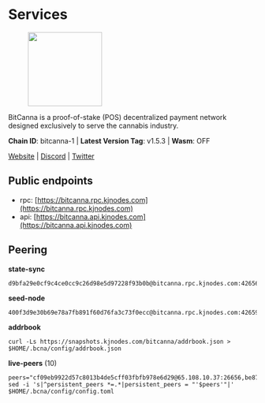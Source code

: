 # Services

<figure><img src="https://raw.githubusercontent.com/kj89/testnet_manuals/main/pingpub/logos/bitcanna.png" width="150" alt=""><figcaption></figcaption></figure>

BitCanna is a proof-of-stake (POS) decentralized payment network designed exclusively to serve the cannabis industry. 

**Chain ID**: bitcanna-1 | **Latest Version Tag**: v1.5.3 | **Wasm**: OFF

[Website](https://www.bitcanna.io) | [Discord](https://discord.gg/9AVrzaVQvs) | [Twitter](https://twitter.com/BitCannaGlobal)


## Public endpoints

* rpc: [https://bitcanna.rpc.kjnodes.com](https://bitcanna.rpc.kjnodes.com)
* api: [https://bitcanna.api.kjnodes.com](https://bitcanna.api.kjnodes.com)

## Peering

**state-sync**

```
d9bfa29e0cf9c4ce0cc9c26d98e5d97228f93b0b@bitcanna.rpc.kjnodes.com:42656
```

**seed-node**

```
400f3d9e30b69e78a7fb891f60d76fa3c73f0ecc@bitcanna.rpc.kjnodes.com:42659
```

**addrbook**
```
curl -Ls https://snapshots.kjnodes.com/bitcanna/addrbook.json > $HOME/.bcna/config/addrbook.json
```

**live-peers** (10)
```
peers="cf09eb9922d57c8013b4de5cff03fbfb978e6d29@65.108.10.37:26656,be87c9abf1c54e1cc2f37e68d21fcd61679abb4c@65.21.196.90:46656,d9bfa29e0cf9c4ce0cc9c26d98e5d97228f93b0b@65.109.88.38:42656,90ee680b1738344354c48c23ba1e1fd68e071d80@142.132.248.138:26696,afb45e7806c2578f3bd8e13f845a8f9859af161d@138.201.8.248:50656,d8a0facda705edbbdd2d79fb302e017df009e9da@207.244.231.189:26656,ad820cb2fa85e525538207bb24ee49a61a74eb45@93.115.25.15:26656,88c6b1fa1c7fef98b4449b769eb2705476586664@65.109.92.241:21326,8a210f1bcfc9015a7bc18dcc5add29c0dce3f2dc@135.181.173.65:26656,d7322625044ad733bce4178dc397b2b9b5f68b41@43.153.27.130:26656"
sed -i 's|^persistent_peers *=.*|persistent_peers = "'$peers'"|' $HOME/.bcna/config/config.toml
```
